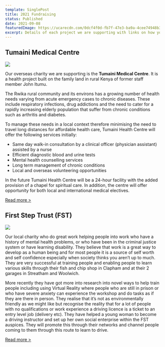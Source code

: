 ```yaml
---
template: SinglePost
title: 2021 Fundraising
status: Published
date: 2021-09-08
featuredImage: https://ucarecdn.com/0dcf4f0d-fb7f-47e3-ba9a-4cee74948b37/
excerpt: Details of each project we are supporting with links on how you can donate too.
---
```



## **Tumaini Medical Centre**
[![](https://ucarecdn.com/5c5df97d-1118-4d17-8373-ff75e70f608a/)](https://uk.virginmoneygiving.com/fundraiser-display/showROFundraiserPage?userUrl=Whoosh2021&pageUrl=5)

Our overseas charity we are supporting is the **Tumaini Medical Centre**. It is a health project built on the family land in rural Kenya of former staff member John Itumu.

The Rwika rural community and its environs has a growing number of health needs varying from acute emergency cases to chronic diseases. These include respiratory infections, drug addictions and the need to cater for a rapidly increasing elderly population that suffer from chronic conditions such as arthritis and diabetes.

To manage these needs in a local context therefore minimising the need to travel long distances for affordable health care, Tumaini Health Centre will offer the following services initially:

* Same day walk-in consultation by a clinical officer (physician assistant) assisted by a nurse
* Efficient diagnostic blood and urine tests
* Mental health counselling services
* Long term management of chronic conditions
* Local and overseas volunteering opportunities

In the future Tumaini Health Centre will be a 24-hour facility with the added provision of a chapel for spiritual care. In addition, the centre will offer opportunity for both local and international medical electives.

[Read more >](https://www.tumainihealth.org/)

[](https://www.tumainihealth.org/)

## **First Step Trust (FST)**
[![](https://ucarecdn.com/5c5df97d-1118-4d17-8373-ff75e70f608a/)](https://donate.giveasyoulive.com/fundraising/whoosh-supports-fst)

Our local charity who do great work helping people into work who have a history of mental health problems, or who have been in the criminal justice system or have learning disability. They believe that work is a great way to develop as a human being and for most people it is a source of self worth and self confidence especially when society thinks you aren’t up to much. They are very successful at training people and enabling people to learn various skills through their fish and chip shop in Clapham and at their 2 garages in Streatham and Woolwich.

More recently they have got more into research into novel ways to help train people including using Virtual Reality where people who are still in prison or who have severe anxiety can experience the workshop and do tasks as if they are there in person. They realise that it’s not as environmentally friendly as we might like but recognise the reality that for a lot of people with no qualifications or work experience a driving licence is a ticket to an entry level job (delivery etc). They have helped a young woman to become a driving instructor and set up her own social enterprise within the FST auspices. They will promote this through their networks and channel people coming to them through this route to learn to drive.

[Read more >](http://firststeptrust.co.uk/)
